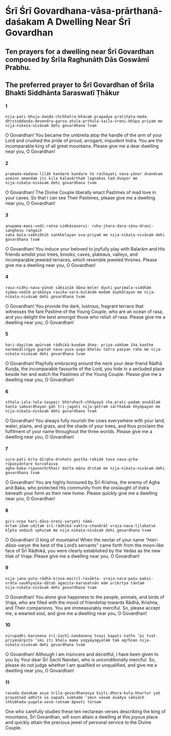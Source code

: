 # Śrī Śrī Govardhana-vāsa-prārthanā-daśakam A Dwelling Near Śrī Govardhan

## Ten prayers for a dwelling near Śrī Govardhan composed by Śrīla Raghunāth Dās Goswāmī Prabhu.

## The preferred prayer to Śrī Govardhan of Śrīla Bhakti Siddhānta Saraswatī Ṭhākur

#### 1

    nija-pati-bhuja-daṇḍa-chchhatra-bhāvaṁ prapadya pratihata-mada-dhṛṣṭoddaṇḍa-devendra-garva atula-pṛthula-śaila-śreṇi-bhūpa priyaṁ me
    nija-nikaṭa-nivāsaṁ dehi govardhana tvam

O Govardhan!
You became the umbrella atop the handle of the arm of your Lord and crushed the pride of proud, arrogant, impudent Indra. You are the incomparable king of all great mountains. Please give me a dear dwelling near you, O Govardhan!

#### 2

    pramada-madana-līlāḥ kandare kandare te rachayati nava-yūnor dvandvam asminn amandam iti kila kalanārthaṁ lagnakas tad-dvayor me
    nija-nikaṭa-nivāsaṁ dehi govardhana tvam

O Govardhan!
The Divine Couple liberally enact Pastimes of mad love in your caves. So that I can see Their Pastimes, please give me a dwelling near you, O Govardhan!

#### 3

    anupama-maṇi-vedī-ratna-siṁhāsanorvī- ruha-jhara-dara-sānu-droṇi-saṅgheṣu raṅgaiḥ
    saha bala-sakhibhiḥ saṅkhelayan sva-priyaṁ me nija-nikaṭa-nivāsaṁ dehi govardhana tvam

O Govardhan!
You induce your beloved to joyfully play with Balarām and His friends amidst your trees, brooks,
caves, plateaus, valleys, and incomparable jeweled terraces, which resemble jeweled thrones. Please give me a dwelling near you, O Govardhan!

#### 4

    rasa-nidhi-nava-yūnoḥ sākṣiṇīṁ dāna-keler dyuti-parimala-viddhāṁ śyāma-vedīṁ prakāśya rasika-vara-kulānāṁ modam āsphālayan me nija-nikaṭa-nivāsaṁ dehi govardhana tvam

O Govardhan!
You provide the dark, lustrous, fragrant terrace that witnesses the fare Pastime of the Young Couple, who are an ocean of rasa, and you delight the best amongst those who relish of rasa. Please give me a dwelling near you, O Govardhan!

#### 5

    hari-dayitam apūrvaṁ rādhikā-kuṇḍam ātma- priya-sakham iha kaṇṭhe narmaṇāliṅgya guptaḥ nava-yuva-yuga-khelās tatra paśyan raho me nija-nikaṭa-nivāsaṁ dehi govardhana tvam

O Govardhan!
Playfully embracing around the neck your dear friend Rādhā Kuṇḍa, the incomparable favourite of the Lord, you hide in a secluded place beside her and watch the Pastimes of the Young Couple. Please give me a dwelling near you, O Govardhan!

#### 6

    sthala-jala-tala-śaṣpair bhūruhach-chhāyayā cha prati-padam anukālaṁ hanta samvardhayan gāḥ tri-jagati nija-gotraṁ sārthakaṁ khyāpayan me nija-nikaṭa-nivāsaṁ dehi govardhana tvam

O Govardhan!
You always fully nourish the cows everywhere with your land, water, plains, and grass, and the shade of your trees, and thus proclaim the fulfilment of your name throughout the three worlds. Please give me a dwelling near you, O Govardhan!

#### 7

    sura-pati-kṛta-dīrgha-drohato goṣṭha-rakṣāṁ tava nava-gṛha-rūpasyāntare kurvataiva
    agha-baka-ripuṇochchhair datta-māna drutaṁ me nija-nikaṭa-nivāsaṁ dehi govardhana tvam

O Govardhan!
You are highly honoured by Śrī Krishna, the enemy of Agha and Baka, who protected His community from the onslaught of Indra beneath your form as their new home. Please quickly give me a dwelling near you, O Govardhan!

#### 8

    giri-nṛpa hari-dāsa-śreṇi-varyeti nāmā-
    mṛtam idam uditaṁ śrī-rādhikā-vaktra-chandrāt vraja-nava-tilakatve kḷpta vedaiḥ sphuṭaṁ me nija-nikaṭa-nivāsaṁ dehi govardhana tvam

O Govardhan!
O king of mountains! When the nectar of your name “*Hari-dāsa-varya*: the best of the Lord’s servants” came forth from the moon-like face of Śrī Rādhikā, you were clearly established by the Vedas as the new tilak of Vraja. Please give me a dwelling near you, O Govardhan!

#### 9

    nija-jana-yuta-rādhā-kṛṣṇa-maitrī-rasākta- vraja-nara-paśu-pakṣi-vrāta-saukhyaika-dātaḥ agaṇita-karuṇatvān mām urīkṛtya tāntaṁ
    nija-nikaṭa-nivāsaṁ dehi govardhana tvam

O Govardhan!
You alone give happiness to the people, animals, and birds of Vraja, who are filled with the mood of friendship towards Rādhā, Krishna, and Their companions. You are immeasurably merciful. So, please accept me, a wearied soul, and give me a dwelling near you, O Govardhan!

#### 10

    nirupadhi-karuṇena śrī-śachī-nandanena tvayi kapaṭi-śaṭho ’pi tvat-priyeṇārpito ’smi iti khalu mama yogyāyogyatāṁ tām agṛhṇan nija-nikaṭa-nivāsaṁ dehi govardhana tvam

O Govardhan!
Although I am insincere and deceitful, I have been given to you by Your dear Śrī Śachī Nandan, who is unconditionally merciful. So, please do not judge whether I am qualified or unqualified, and give me a dwelling near you, O Govardhan!

#### 11

    rasada-daśakam asya śrīla-govardhanasya kṣiti-dhara-kula-bhartur yaḥ prayatnād adhīte sa sapadi sukhade ’smin vāsam āsādya sākṣāch chhubhada-yugala-sevā-ratnam āpnoti tūrṇam

One who carefully studies these ten nectarean verses describing the king of mountains, Śrī Govardhan, will soon attain a dwelling at this joyous place and quickly attain the precious jewel of personal service to the Divine Couple.

